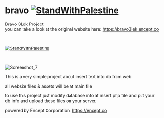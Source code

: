 # bravo [![StandWithPalestine](https://raw.githubusercontent.com/kimoandroid/StandWithPalestine/main/assets/palestine_badge.svg)](https://github.com/kimoandroid/StandWithPalestine)

Bravo 3Lek Project <br>
you can take a look at the original website here: https://bravo3lek.encept.co
  
<br>

[![StandWithPalestine](https://raw.githubusercontent.com/kimoandroid/StandWithPalestine/main/assets/palestine_banner.svg)](https://github.com/kimoandroid/StandWithPalestine/blob/main/Donate.md)

<br>
  
![Screenshot_7](https://user-images.githubusercontent.com/69405523/167271747-df71a6bb-19f5-4f72-a112-4640c2e8e610.png)


This is a very simple project about insert text into db from web

all website files & assets will be at main file

to use this project just modify database info at insert.php file and put your db info and upload these files on your server.

powered by Encept Corporation.
https://encept.co
